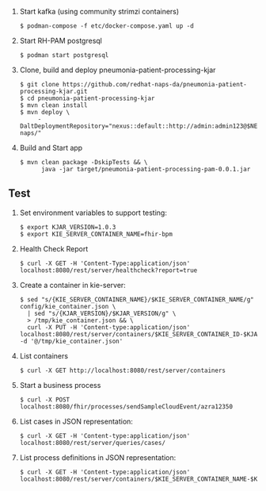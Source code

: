 1. Start kafka (using community strimzi containers)
   `````
   $ podman-compose -f etc/docker-compose.yaml up -d
   `````

2. Start RH-PAM postgresql
   `````
   $ podman start postgresql
   `````

3. Clone, build and deploy pneumonia-patient-processing-kjar
   `````
   $ git clone https://github.com/redhat-naps-da/pneumonia-patient-processing-kjar.git
   $ cd pneumonia-patient-processing-kjar
   $ mvn clean install
   $ mvn deploy \
        -DaltDeploymentRepository="nexus::default::http://admin:admin123@$NEXUS_ROUTE/repository/redhat-naps/"
   `````

4. Build and Start app
   `````
   $ mvn clean package -DskipTests && \
         java -jar target/pneumonia-patient-processing-pam-0.0.1.jar
   `````

## Test

1. Set environment variables to support testing:
   `````
   $ export KJAR_VERSION=1.0.3
   $ export KIE_SERVER_CONTAINER_NAME=fhir-bpm
   `````

2. Health Check Report
   `````
   $ curl -X GET -H 'Content-Type:application/json' localhost:8080/rest/server/healthcheck?report=true
   `````

3. Create a container in kie-server:
   `````
   $ sed "s/{KIE_SERVER_CONTAINER_NAME}/$KIE_SERVER_CONTAINER_NAME/g" config/kie_container.json \
     | sed "s/{KJAR_VERSION}/$KJAR_VERSION/g" \
     > /tmp/kie_container.json && \
     curl -X PUT -H 'Content-type:application/json' localhost:8080/rest/server/containers/$KIE_SERVER_CONTAINER_ID-$KJAR_VERSION -d '@/tmp/kie_container.json'
   `````

4. List containers
   `````
   $ curl -X GET http://localhost:8080/rest/server/containers
   `````

5. Start a business process
   `````
   $ curl -X POST localhost:8080/fhir/processes/sendSampleCloudEvent/azra12350
   `````

6. List cases in JSON representation:
   `````
   $ curl -X GET -H 'Content-type:application/json' localhost:8080/rest/server/queries/cases/
   `````

7. List process definitions in JSON representation:
   `````
   $ curl -X GET -H 'Content-type:application/json' localhost:8080/rest/server/containers/$KIE_SERVER_CONTAINER_NAME-$KJAR_VERSION/processes/
   `````
